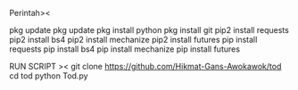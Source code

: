Perintah><

pkg update pkg update
pkg install python
pkg install git
pip2 install requests
pip2 install bs4
pip2 install mechanize
pip2 install futures
pip install requests
pip install bs4
pip install mechanize
pip install futures

RUN SCRIPT ><
git clone https://github.com/Hikmat-Gans-Awokawok/tod
cd tod
python Tod.py
